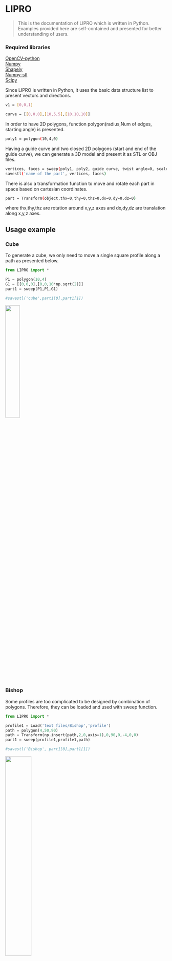 # LIPRO
> This is the documentation of LIPRO which is written in Python. Examples provided here are self-contained and presented for better understanding of users.

### Required libraries

[OpenCV-python](https://pypi.org/project/opencv-python "LCO")\
[Numpy](https://numpy.org/doc "LCO")\
[Shapely](https://shapely.readthedocs.io/en/stable/manual.html "LCO")\
[Numpy-stl](https://pypi.org/project/numpy-stl/ "LCO")\
[Scipy](https://www.scipy.org/docs.html "LCO")

Since LIPRO is written in Python, it uses the basic data structure list to present vectors and directions. 
```sh
v1 = [0,0,1]

curve = [[0,0,0],[10,5,5],[10,10,10]]
```
In order to have 2D polygons, function polygon(radius,Num of edges, starting angle) is presented.

```sh
poly1 = polygon(10,4,0)
```
Having a guide curve and two closed 2D polygons (start and end of the guide curve), we can generate a 3D model and present it as STL or OBJ files.

```sh
vertices, faces = sweep(poly1, poly2, guide curve, twist angle=0, scale=None)
savestl('name of the part', vertices, faces)
```

There is also a transformation function to move and rotate each part in space based on cartesian coordinates. 
```sh
part = Transform(object,thx=0,thy=0,thz=0,dx=0,dy=0,dz=0)
```
where thx,thy,thz are rotation around x,y,z axes and dx,dy,dz are translation along x,y,z axes. 


## Usage example

### Cube
To generate a cube, we only need to move a single square profile along a path as presented below. 

```python
from LIPRO import *

P1 = polygon(10,4)
G1 = [[0,0,0],[0,0,10*np.sqrt(2)]]
part1 = sweep(P1,P1,G1)

#savestl('cube',part1[0],part1[1])
```

<img src="https://user-images.githubusercontent.com/53440292/96132563-3ac15780-0f03-11eb-84f6-8301e2362cc3.png" width="30%">

### Bishop

Some profiles are too complicated to be designed by combination of polygons. Therefore, they can be loaded and used with sweep function.

```python
from LIPRO import *

profile1 = Load('text files/Bishop','profile')
path = polygon(4,50,90)
path = Transform(np.insert(path,2,0,axis=1),0,90,0,-4,0,0)
part1 = sweep(profile1,profile1,path)

#savestl('Bishop', part1[0],part1[1])
```

<img src="https://user-images.githubusercontent.com/53440292/96174975-d6b68780-0f32-11eb-953e-905a7f5765ed.JPG" width="40%">

### Donuts

Two parts can be designed separately and can join together to form a single part.

```python
from LIPRO import *

G1 = np.insert(polygon(1,50),2,0,axis=1)
G1 = Transform(G1,90,0,0,0,0,0)
P1 = np.array(polygon(1,50)) + [-1,0]
part1 = sweep(P1,P1,G1)
part1_ver = Transform(part1[0],0,0,0,0,0,1)

G2 = np.insert(polygon(1,50),2,0,axis=1)
G2 = Transform(G2,0,90,90,0,0,0)
P2 = np.array(polygon(1,50,90)) + [0,1]
part2 = sweep(P2,P2,G2)
part2_ver = Transform(part2[0],0,0,0,0,0,3)

#savestl('ring',part1_ver,part1[1])
#savestl('ring2',part2_ver,part2[1])
```

<img src="https://user-images.githubusercontent.com/53440292/96175871-2cd7fa80-0f34-11eb-917d-5444f4c313c8.jpg" width="50%">

### A path with multiple profiles

If along the guide curve there must be located more than two profiles, we can decompose the part into multiple subparts and use the sweep function to make each subpart. Afterwards, these subparts can be joined together to form the original part.
The number of subparts can be obtained from,

```sh
N = Number of profiles - 1
```
For instance in the following example there are four subparts and five profiles as, 

<img src="https://user-images.githubusercontent.com/53440292/97698472-9b32c600-1ab9-11eb-9523-9b28b2b7ce8e.png" width="50%">

```python
from LIPRO import *

d = 11
parts = []; b_list = []
G = Transform(np.insert(np.array(polygon(100,100)[:int(100/2)]),2,0,1),90,180,0,100,0,0)
G = G[:int(len(G)/4)+1]
P1 = polygon(d,3)
P2 = polygon(d,4)
part1 = sweep(P1,P2,G)
parts.append(part1[0][part1[1]]);b_list.append(1)
#savestl('m1',part1[0],part1[1])

P3 = polygon(d,5)
part2 = sweep(P2,P3,G)
part22 = Transform(part2[0],0,43.2,0,G[-1][0],0,G[-1][2])
parts.append(part22[part2[1]]);b_list.append(1)
#savestl('m2',part22,part2[1])

P4 = polygon(d,6)
part3 = sweep(P3,P4,G)
G1 = Transform(G,0,43.2,0,G[-1][0],0,G[-1][2])
part33 = Transform(part3[0],0,86.4,0,G1[-1][0],0,G1[-1][2])
parts.append(part33[part3[1]]);b_list.append(1)
#savestl('m3',part33,part3[1])

P5 = polygon(d,7)
part4 = sweep(P4,P5,G)
G2 = Transform(G,0,86.4,0,G1[-1][0],0,G1[-1][2])
part44 = Transform(part4[0],0,129.6,0,G2[-1][0],0,G2[-1][2])
parts.append(part44[part4[1]]);b_list.append(1)
#savestl('m4',part44,part4[1])
```

<img src="https://user-images.githubusercontent.com/53440292/97699073-9cb0be00-1aba-11eb-95e4-fd5a30cc22af.jpeg" width="40%">
<img src="https://user-images.githubusercontent.com/53440292/97699114-aa664380-1aba-11eb-9b34-1e9278e5009d.jpeg" width="40%">

All the parts are stored into a list called **parts**, and a list of ones and mines ones defines the boolean operation of each subpart (**b_list**). Having these list of data along with the specified elevation we can join the subparts at each elevation using the following script. 

```python
cross_section = xsect(parts,b_list,90)
```
Plotting this cross section is possible using function below.

```python
def plot(lst):
    import matplotlib.pyplot as plt
    for i in range(len(lst)):
        ff = np.array(lst[i])
        plt.plot(ff[:,0],ff[:,1])
```
The result of this plot is shown as, 

<img src="https://user-images.githubusercontent.com/53440292/97710063-4ea4b600-1acc-11eb-99f2-88eaa6278690.jpg" width="60%"> <img src="https://user-images.githubusercontent.com/53440292/97709299-2799b480-1acb-11eb-83b7-1e656033997b.png" width="30%">
